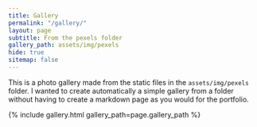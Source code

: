```yaml
---
title: Gallery
permalink: "/gallery/"
layout: page
subtitle: From the pexels folder
gallery_path: assets/img/pexels
hide: true
sitemap: false
---
```


This is a photo gallery made from the static files in the `assets/img/pexels` folder. 
I wanted to create automatically a simple gallery from a folder without having to create a markdown page as you would for the portfolio.


{% include gallery.html gallery_path=page.gallery_path %}
